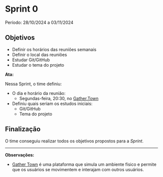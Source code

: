 # Sprint 0

Período: 28/10/2024 a 03/11/2024

## Objetivos

- Definir os horários das reuniões semanais
- Definir o local das reuniões
- Estudar Git/GitHub
- Estudar o tema do projeto

**Ata:**

Nessa Sprint, o time definiu:

- O dia e horário da reunião: 
    - Segundas-feira, 20:30, no [Gather.Town](https://pt-br.gather.town/)
- Definiu quais seriam os estudos iniciais:
    - Git/GitHub
    - Tema do projeto


## Finalização

O time conseguiu realizar todos os objetivos propostos para a _Sprint_.

---

**Observações:**

- [Gather Town](https://gather.town/) é uma plataforma que simula um ambiente físico e permite que os usuários se movimentem e interajam com outros usuários.